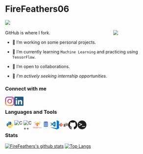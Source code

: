 # FireFeathers06

[<img src="https://komarev.com/ghpvc/?username=FireFeathers06&label=Profile+Views&color=2e8b57&style=flat" />](https://github.com/FireFeathers06)

<img src="https://avatars1.githubusercontent.com/u/39732529?s=460&u=edcc099186755c9d55abd0f18fb1fe4ac7677a78&v=4" align="right"  width="30%"/>

GitHub is where I fork.

- 🔭 I’m working on some personal projects.

- 🌱 I’m currently learning `Machine Learning` and practicing using `TensorFlow`.

- 👯 I’m open to collaborations.

- 💼 _I'm actively seeking internship opportunities._

<!--
- ⚡ Fun fact: 
-->



### Connect with me

[<img align="left" height="30" src="https://github.com/FireFeathers06/FireFeathers06/blob/master/icons/insta.png">](https://www.instagram.com/__.harshit_)
[<img align="left" height="30" src="https://github.com/FireFeathers06/FireFeathers06/blob/master/icons/linkedin.png">](https://www.linkedin.com/in/harshit-tiwari-165418187/)
<br />

### Languages and Tools

<img align="left" alt="python" width="30px" src="https://raw.githubusercontent.com/github/explore/80688e429a7d4ef2fca1e82350fe8e3517d3494d/topics/python/python.png" />
<img align="left" alt="C" width="30px" src="https://devicons.github.io/devicon/devicon.git/icons/c/c-original.svg" />
<img align="left" alt="C++" width="30px" src="https://devicons.github.io/devicon/devicon.git/icons/cplusplus/cplusplus-original.svg" />
<img align="left" alt="TensorFlow" width="30px" src="https://raw.githubusercontent.com/github/explore/80688e429a7d4ef2fca1e82350fe8e3517d3494d/topics/tensorflow/tensorflow.png" />
<img align="left" alt="SQL" width="26px" src="https://raw.githubusercontent.com/github/explore/80688e429a7d4ef2fca1e82350fe8e3517d3494d/topics/sql/sql.png" />
<img align="left" alt="Visual Studio Code" width="30px" src="https://raw.githubusercontent.com/github/explore/80688e429a7d4ef2fca1e82350fe8e3517d3494d/topics/visual-studio-code/visual-studio-code.png" />
<img align="left" alt="Git" width="30px" src="https://raw.githubusercontent.com/github/explore/80688e429a7d4ef2fca1e82350fe8e3517d3494d/topics/git/git.png" />
<img align="left" alt="GitHub" width="30px" src="https://raw.githubusercontent.com/github/explore/78df643247d429f6cc873026c0622819ad797942/topics/github/github.png" />
<img align="left" alt="Terminal" width="30px" src="https://raw.githubusercontent.com/github/explore/80688e429a7d4ef2fca1e82350fe8e3517d3494d/topics/terminal/terminal.png" />

<br />

### Stats
[![FireFeathers's github stats](https://github-readme-stats.vercel.app/api?username=FireFeathers06&count_private=true&show_icons=true&hide=stars&theme=dark)](https://github.com/anuraghazra/github-readme-stats)
[![Top Langs](https://github-readme-stats.vercel.app/api/top-langs/?username=FireFeathers06&layout=compact&theme=dark)](https://github.com/anuraghazra/github-readme-stats)
